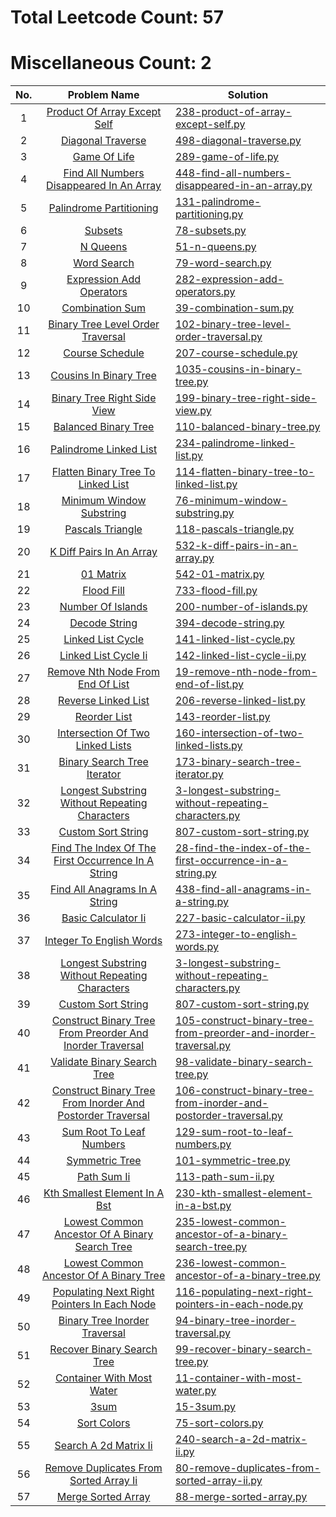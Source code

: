 # Total Leetcode Count: 57

# Miscellaneous Count: 2

| No. | Problem Name | Solution |
|:----:|:-------------:|------------------|
| 1 | [Product Of Array Except Self](https://leetcode.com/problems/product-of-array-except-self/) | [238-product-of-array-except-self.py](https://github.com/amishpapneja/relentless_algorithms/blob/master/pecial_200/Arrays/Array-1/238-product-of-array-except-self.py) |
| 2 | [Diagonal Traverse](https://leetcode.com/problems/diagonal-traverse/) | [498-diagonal-traverse.py](https://github.com/amishpapneja/relentless_algorithms/blob/master/pecial_200/Arrays/Array-1/498-diagonal-traverse.py) |
| 3 | [Game Of Life](https://leetcode.com/problems/game-of-life/) | [289-game-of-life.py](https://github.com/amishpapneja/relentless_algorithms/blob/master/pecial_200/Arrays/Array-2/289-game-of-life.py) |
| 4 | [Find All Numbers Disappeared In An Array](https://leetcode.com/problems/find-all-numbers-disappeared-in-an-array/) | [448-find-all-numbers-disappeared-in-an-array.py](https://github.com/amishpapneja/relentless_algorithms/blob/master/pecial_200/Arrays/Array-2/448-find-all-numbers-disappeared-in-an-array.py) |
| 5 | [Palindrome Partitioning](https://leetcode.com/problems/palindrome-partitioning/) | [131-palindrome-partitioning.py](https://github.com/amishpapneja/relentless_algorithms/blob/master/pecial_200/Backtracking/Backtracking-2/131-palindrome-partitioning.py) |
| 6 | [Subsets](https://leetcode.com/problems/subsets/) | [78-subsets.py](https://github.com/amishpapneja/relentless_algorithms/blob/master/pecial_200/Backtracking/Backtracking-2/78-subsets.py) |
| 7 | [N Queens](https://leetcode.com/problems/n-queens/) | [51-n-queens.py](https://github.com/amishpapneja/relentless_algorithms/blob/master/pecial_200/Backtracking/Backtracking-3/51-n-queens.py) |
| 8 | [Word Search](https://leetcode.com/problems/word-search/) | [79-word-search.py](https://github.com/amishpapneja/relentless_algorithms/blob/master/pecial_200/Backtracking/Backtracking-3/79-word-search.py) |
| 9 | [Expression Add Operators](https://leetcode.com/problems/expression-add-operators/) | [282-expression-add-operators.py](https://github.com/amishpapneja/relentless_algorithms/blob/master/pecial_200/Backtracking/Bactracking-1/282-expression-add-operators.py) |
| 10 | [Combination Sum](https://leetcode.com/problems/combination-sum/) | [39-combination-sum.py](https://github.com/amishpapneja/relentless_algorithms/blob/master/pecial_200/Backtracking/Bactracking-1/39-combination-sum.py) |
| 11 | [Binary Tree Level Order Traversal](https://leetcode.com/problems/binary-tree-level-order-traversal/) | [102-binary-tree-level-order-traversal.py](https://github.com/amishpapneja/relentless_algorithms/blob/master/pecial_200/BFS/BFS-1/102-binary-tree-level-order-traversal.py) |
| 12 | [Course Schedule](https://leetcode.com/problems/course-schedule/) | [207-course-schedule.py](https://github.com/amishpapneja/relentless_algorithms/blob/master/pecial_200/BFS/BFS-1/207-course-schedule.py) |
| 13 | [Cousins In Binary Tree](https://leetcode.com/problems/cousins-in-binary-tree/) | [1035-cousins-in-binary-tree.py](https://github.com/amishpapneja/relentless_algorithms/blob/master/pecial_200/BFS/BFS-2/1035-cousins-in-binary-tree.py) |
| 14 | [Binary Tree Right Side View](https://leetcode.com/problems/binary-tree-right-side-view/) | [199-binary-tree-right-side-view.py](https://github.com/amishpapneja/relentless_algorithms/blob/master/pecial_200/BFS/BFS-2/199-binary-tree-right-side-view.py) |
| 15 | [Balanced Binary Tree](https://leetcode.com/problems/balanced-binary-tree/) | [110-balanced-binary-tree.py](https://github.com/amishpapneja/relentless_algorithms/blob/master/pecial_200/Competitive-Coding/Competitive-Coding-4/110-balanced-binary-tree.py) |
| 16 | [Palindrome Linked List](https://leetcode.com/problems/palindrome-linked-list/) | [234-palindrome-linked-list.py](https://github.com/amishpapneja/relentless_algorithms/blob/master/pecial_200/Competitive-Coding/Competitive-Coding-4/234-palindrome-linked-list.py) |
| 17 | [Flatten Binary Tree To Linked List](https://leetcode.com/problems/flatten-binary-tree-to-linked-list/) | [114-flatten-binary-tree-to-linked-list.py](https://github.com/amishpapneja/relentless_algorithms/blob/master/pecial_200/Competitive-Coding/Competitive-Coding-8/114-flatten-binary-tree-to-linked-list.py) |
| 18 | [Minimum Window Substring](https://leetcode.com/problems/minimum-window-substring/) | [76-minimum-window-substring.py](https://github.com/amishpapneja/relentless_algorithms/blob/master/pecial_200/Competitive-Coding/Competitive-Coding-8/76-minimum-window-substring.py) |
| 19 | [Pascals Triangle](https://leetcode.com/problems/pascals-triangle/) | [118-pascals-triangle.py](https://github.com/amishpapneja/relentless_algorithms/blob/master/pecial_200/Competitive-Coding/Competitive_Coding-3/118-pascals-triangle.py) |
| 20 | [K Diff Pairs In An Array](https://leetcode.com/problems/k-diff-pairs-in-an-array/) | [532-k-diff-pairs-in-an-array.py](https://github.com/amishpapneja/relentless_algorithms/blob/master/pecial_200/Competitive-Coding/Competitive_Coding-3/532-k-diff-pairs-in-an-array.py) |
| 21 | [01 Matrix](https://leetcode.com/problems/01-matrix/) | [542-01-matrix.py](https://github.com/amishpapneja/relentless_algorithms/blob/master/pecial_200/DFS/DFS-1/542-01-matrix.py) |
| 22 | [Flood Fill](https://leetcode.com/problems/flood-fill/) | [733-flood-fill.py](https://github.com/amishpapneja/relentless_algorithms/blob/master/pecial_200/DFS/DFS-1/733-flood-fill.py) |
| 23 | [Number Of Islands](https://leetcode.com/problems/number-of-islands/) | [200-number-of-islands.py](https://github.com/amishpapneja/relentless_algorithms/blob/master/pecial_200/DFS/DFS-2/200-number-of-islands.py) |
| 24 | [Decode String](https://leetcode.com/problems/decode-string/) | [394-decode-string.py](https://github.com/amishpapneja/relentless_algorithms/blob/master/pecial_200/DFS/DFS-2/394-decode-string.py) |
| 25 | [Linked List Cycle](https://leetcode.com/problems/linked-list-cycle/) | [141-linked-list-cycle.py](https://github.com/amishpapneja/relentless_algorithms/blob/master/pecial_200/Linked-List/Linked-List-1/141-linked-list-cycle.py) |
| 26 | [Linked List Cycle Ii](https://leetcode.com/problems/linked-list-cycle-ii/) | [142-linked-list-cycle-ii.py](https://github.com/amishpapneja/relentless_algorithms/blob/master/pecial_200/Linked-List/Linked-List-1/142-linked-list-cycle-ii.py) |
| 27 | [Remove Nth Node From End Of List](https://leetcode.com/problems/remove-nth-node-from-end-of-list/) | [19-remove-nth-node-from-end-of-list.py](https://github.com/amishpapneja/relentless_algorithms/blob/master/pecial_200/Linked-List/Linked-List-1/19-remove-nth-node-from-end-of-list.py) |
| 28 | [Reverse Linked List](https://leetcode.com/problems/reverse-linked-list/) | [206-reverse-linked-list.py](https://github.com/amishpapneja/relentless_algorithms/blob/master/pecial_200/Linked-List/Linked-List-1/206-reverse-linked-list.py) |
| 29 | [Reorder List](https://leetcode.com/problems/reorder-list/) | [143-reorder-list.py](https://github.com/amishpapneja/relentless_algorithms/blob/master/pecial_200/Linked-List/Linked-List-2/143-reorder-list.py) |
| 30 | [Intersection Of Two Linked Lists](https://leetcode.com/problems/intersection-of-two-linked-lists/) | [160-intersection-of-two-linked-lists.py](https://github.com/amishpapneja/relentless_algorithms/blob/master/pecial_200/Linked-List/Linked-List-2/160-intersection-of-two-linked-lists.py) |
| 31 | [Binary Search Tree Iterator](https://leetcode.com/problems/binary-search-tree-iterator/) | [173-binary-search-tree-iterator.py](https://github.com/amishpapneja/relentless_algorithms/blob/master/pecial_200/Linked-List/Linked-List-2/173-binary-search-tree-iterator.py) |
| 32 | [Longest Substring Without Repeating Characters](https://leetcode.com/problems/longest-substring-without-repeating-characters/) | [3-longest-substring-without-repeating-characters.py](https://github.com/amishpapneja/relentless_algorithms/blob/master/pecial_200/Strings/Strings-1/3-longest-substring-without-repeating-characters.py) |
| 33 | [Custom Sort String](https://leetcode.com/problems/custom-sort-string/) | [807-custom-sort-string.py](https://github.com/amishpapneja/relentless_algorithms/blob/master/pecial_200/Strings/Strings-1/807-custom-sort-string.py) |
| 34 | [Find The Index Of The First Occurrence In A String](https://leetcode.com/problems/find-the-index-of-the-first-occurrence-in-a-string/) | [28-find-the-index-of-the-first-occurrence-in-a-string.py](https://github.com/amishpapneja/relentless_algorithms/blob/master/pecial_200/Strings/Strings-2/28-find-the-index-of-the-first-occurrence-in-a-string.py) |
| 35 | [Find All Anagrams In A String](https://leetcode.com/problems/find-all-anagrams-in-a-string/) | [438-find-all-anagrams-in-a-string.py](https://github.com/amishpapneja/relentless_algorithms/blob/master/pecial_200/Strings/Strings-2/438-find-all-anagrams-in-a-string.py) |
| 36 | [Basic Calculator Ii](https://leetcode.com/problems/basic-calculator-ii/) | [227-basic-calculator-ii.py](https://github.com/amishpapneja/relentless_algorithms/blob/master/pecial_200/Strings/Strings-3/227-basic-calculator-ii.py) |
| 37 | [Integer To English Words](https://leetcode.com/problems/integer-to-english-words/) | [273-integer-to-english-words.py](https://github.com/amishpapneja/relentless_algorithms/blob/master/pecial_200/Strings/Strings-3/273-integer-to-english-words.py) |
| 38 | [Longest Substring Without Repeating Characters](https://leetcode.com/problems/longest-substring-without-repeating-characters/) | [3-longest-substring-without-repeating-characters.py](https://github.com/amishpapneja/relentless_algorithms/blob/master/pecial_200/Strings-1/3-longest-substring-without-repeating-characters.py) |
| 39 | [Custom Sort String](https://leetcode.com/problems/custom-sort-string/) | [807-custom-sort-string.py](https://github.com/amishpapneja/relentless_algorithms/blob/master/pecial_200/Strings-1/807-custom-sort-string.py) |
| 40 | [Construct Binary Tree From Preorder And Inorder Traversal](https://leetcode.com/problems/construct-binary-tree-from-preorder-and-inorder-traversal/) | [105-construct-binary-tree-from-preorder-and-inorder-traversal.py](https://github.com/amishpapneja/relentless_algorithms/blob/master/pecial_200/Trees/Trees-1/105-construct-binary-tree-from-preorder-and-inorder-traversal.py) |
| 41 | [Validate Binary Search Tree](https://leetcode.com/problems/validate-binary-search-tree/) | [98-validate-binary-search-tree.py](https://github.com/amishpapneja/relentless_algorithms/blob/master/pecial_200/Trees/Trees-1/98-validate-binary-search-tree.py) |
| 42 | [Construct Binary Tree From Inorder And Postorder Traversal](https://leetcode.com/problems/construct-binary-tree-from-inorder-and-postorder-traversal/) | [106-construct-binary-tree-from-inorder-and-postorder-traversal.py](https://github.com/amishpapneja/relentless_algorithms/blob/master/pecial_200/Trees/Trees-2/106-construct-binary-tree-from-inorder-and-postorder-traversal.py) |
| 43 | [Sum Root To Leaf Numbers](https://leetcode.com/problems/sum-root-to-leaf-numbers/) | [129-sum-root-to-leaf-numbers.py](https://github.com/amishpapneja/relentless_algorithms/blob/master/pecial_200/Trees/Trees-2/129-sum-root-to-leaf-numbers.py) |
| 44 | [Symmetric Tree](https://leetcode.com/problems/symmetric-tree/) | [101-symmetric-tree.py](https://github.com/amishpapneja/relentless_algorithms/blob/master/pecial_200/Trees/Trees-3/101-symmetric-tree.py) |
| 45 | [Path Sum Ii](https://leetcode.com/problems/path-sum-ii/) | [113-path-sum-ii.py](https://github.com/amishpapneja/relentless_algorithms/blob/master/pecial_200/Trees/Trees-3/113-path-sum-ii.py) |
| 46 | [Kth Smallest Element In A Bst](https://leetcode.com/problems/kth-smallest-element-in-a-bst/) | [230-kth-smallest-element-in-a-bst.py](https://github.com/amishpapneja/relentless_algorithms/blob/master/pecial_200/Trees/Trees-4/230-kth-smallest-element-in-a-bst.py) |
| 47 | [Lowest Common Ancestor Of A Binary Search Tree](https://leetcode.com/problems/lowest-common-ancestor-of-a-binary-search-tree/) | [235-lowest-common-ancestor-of-a-binary-search-tree.py](https://github.com/amishpapneja/relentless_algorithms/blob/master/pecial_200/Trees/Trees-4/235-lowest-common-ancestor-of-a-binary-search-tree.py) |
| 48 | [Lowest Common Ancestor Of A Binary Tree](https://leetcode.com/problems/lowest-common-ancestor-of-a-binary-tree/) | [236-lowest-common-ancestor-of-a-binary-tree.py](https://github.com/amishpapneja/relentless_algorithms/blob/master/pecial_200/Trees/Trees-4/236-lowest-common-ancestor-of-a-binary-tree.py) |
| 49 | [Populating Next Right Pointers In Each Node](https://leetcode.com/problems/populating-next-right-pointers-in-each-node/) | [116-populating-next-right-pointers-in-each-node.py](https://github.com/amishpapneja/relentless_algorithms/blob/master/pecial_200/Trees/Trees-5/116-populating-next-right-pointers-in-each-node.py) |
| 50 | [Binary Tree Inorder Traversal](https://leetcode.com/problems/binary-tree-inorder-traversal/) | [94-binary-tree-inorder-traversal.py](https://github.com/amishpapneja/relentless_algorithms/blob/master/pecial_200/Trees/Trees-5/94-binary-tree-inorder-traversal.py) |
| 51 | [Recover Binary Search Tree](https://leetcode.com/problems/recover-binary-search-tree/) | [99-recover-binary-search-tree.py](https://github.com/amishpapneja/relentless_algorithms/blob/master/pecial_200/Trees/Trees-5/99-recover-binary-search-tree.py) |
| 52 | [Container With Most Water](https://leetcode.com/problems/container-with-most-water/) | [11-container-with-most-water.py](https://github.com/amishpapneja/relentless_algorithms/blob/master/pecial_200/Two-Pointers/Two-Pointers-1/11-container-with-most-water.py) |
| 53 | [3sum](https://leetcode.com/problems/3sum/) | [15-3sum.py](https://github.com/amishpapneja/relentless_algorithms/blob/master/pecial_200/Two-Pointers/Two-Pointers-1/15-3sum.py) |
| 54 | [Sort Colors](https://leetcode.com/problems/sort-colors/) | [75-sort-colors.py](https://github.com/amishpapneja/relentless_algorithms/blob/master/pecial_200/Two-Pointers/Two-Pointers-1/75-sort-colors.py) |
| 55 | [Search A 2d Matrix Ii](https://leetcode.com/problems/search-a-2d-matrix-ii/) | [240-search-a-2d-matrix-ii.py](https://github.com/amishpapneja/relentless_algorithms/blob/master/pecial_200/Two-Pointers/Two-Pointers-2/240-search-a-2d-matrix-ii.py) |
| 56 | [Remove Duplicates From Sorted Array Ii](https://leetcode.com/problems/remove-duplicates-from-sorted-array-ii/) | [80-remove-duplicates-from-sorted-array-ii.py](https://github.com/amishpapneja/relentless_algorithms/blob/master/pecial_200/Two-Pointers/Two-Pointers-2/80-remove-duplicates-from-sorted-array-ii.py) |
| 57 | [Merge Sorted Array](https://leetcode.com/problems/merge-sorted-array/) | [88-merge-sorted-array.py](https://github.com/amishpapneja/relentless_algorithms/blob/master/pecial_200/Two-Pointers/Two-Pointers-2/88-merge-sorted-array.py) |
